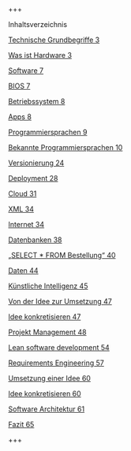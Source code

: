 +++

Inhaltsverzeichnis

[Technische Grundbegriffe	3]()

[Was ist Hardware	3]()

[Software	7]()

[BIOS	7]()

[Betriebssystem	8]()

[Apps	8]()

[Programmiersprachen	9]()

[Bekannte Programmiersprachen	10]()

[Versionierung	24]()

[Deployment	28]()

[Cloud	31]()

[XML	34]()

[Internet	34]()

[Datenbanken	38]()

[„SELECT * FROM Bestellung“	40]()

[Daten	44]()

[Künstliche Intelligenz	45]()

[Von der Idee zur Umsetzung	47]()

[Idee konkretisieren	47]()

[Projekt Management	48]()

[Lean software development	54]()

[Requirements Engineering	57]()

[Umsetzung einer Idee	60]()

[Idee konkretisieren	60]()

[Software Architektur	61]()

[Fazit	65]()


+++